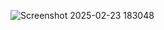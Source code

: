 ![Screenshot 2025-02-23 183048](https://github.com/user-attachments/assets/34345951-b8c5-4bce-b183-44a0bb3e05f7)
